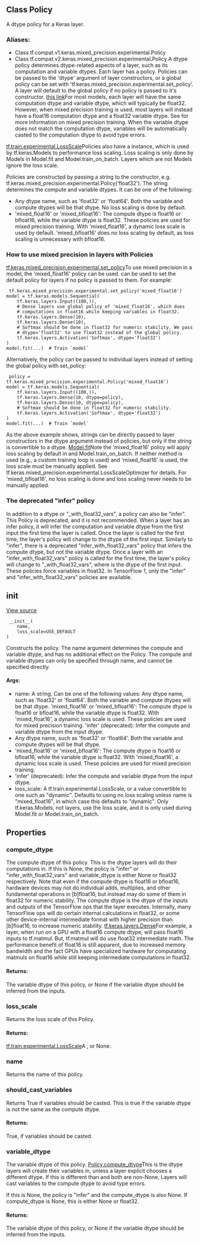 ## Class Policy
A dtype policy for a Keras layer.
### Aliases:
- Class tf.compat.v1.keras.mixed_precision.experimental.Policy
- Class tf.compat.v2.keras.mixed_precision.experimental.Policy
A dtype policy determines dtype-related aspects of a layer, such as its computation and variable dtypes. Each layer has a policy. Policies can be passed to the 'dtype' argument of layer constructors, or a global policy can be set with 'tf.keras.mixed_precision.experimental.set_policy'. A layer will default to the global policy if no policy is passed to it's constructor.
[this link](https://docs.nvidia.com/deeplearning/sdk/mixed-precision-training/index.html)For most models, each layer will have the same computation dtype and variable dtype, which will typically be float32. However, when mixed precision training is used, most layers will instead have a float16 computation dtype and a float32 variable dtype. See  for more information on mixed precision training. When the variable dtype does not match the computation dtype, variables will be automatically casted to the computation dtype to avoid type errors.

[tf.train.experimental.LossScale](https://tensorflow.google.cn/api_docs/python/tf/train/experimental/LossScale)Policies also have a  instance, which is used by tf.keras.Models to performance loss scaling. Loss scaling is only done by Models in Model.fit and Model.train_on_batch. Layers which are not Models ignore the loss scale.

Policies are constructed by passing a string to the constructor, e.g. tf.keras.mixed_precision.experimental.Policy('float32'). The string determines the compute and variable dtypes. It can be one of the following:
- Any dtype name, such as 'float32' or 'float64'. Both the variable and compute dtypes will be that dtype. No loss scaling is done by default.
- 'mixed_float16' or 'mixed_bfloat16': The compute dtype is float16 or bfloat16, while the variable dtype is float32. These policies are used for mixed precision training. With 'mixed_float16', a dynamic loss scale is used by default. 'mixed_bfloat16' does no loss scaling by default, as loss scaling is unnecessary with bfloat16.
### How to use mixed precision in layers with Policies
[tf.keras.mixed_precision.experimental.set_policy](https://tensorflow.google.cn/api_docs/python/tf/keras/mixed_precision/experimental/set_policy)To use mixed precision in a model, the 'mixed_float16' policy can be used.  can be used to set the default policy for layers if no policy is passed to them. For example:


```
 tf.keras.mixed_precision.experimental.set_policy('mixed_float16')
model = tf.keras.models.Sequential(
    tf.keras.layers.Input((100,)),
    # Dense layers use global policy of 'mixed_float16', which does
    # computations in float16 while keeping variables in float32.
    tf.keras.layers.Dense(10),
    tf.keras.layers.Dense(10),
    # Softmax should be done in float32 for numeric stability. We pass
    # dtype='float32' to use float32 instead of the global policy.
    tf.keras.layers.Activation('Softmax', dtype='float32')
)
model.fit(...)  # Train `model`
```
Alternatively, the policy can be passed to individual layers instead of setting the global policy with set_policy:

```
 policy = tf.keras.mixed_precision.experimental.Policy('mixed_float16')
model = tf.keras.models.Sequential(
    tf.keras.layers.Input((100,)),
    tf.keras.layers.Dense(10, dtype=policy),
    tf.keras.layers.Dense(10, dtype=policy),
    # Softmax should be done in float32 for numeric stability.
    tf.keras.layers.Activation('Softmax', dtype='float32')
)
model.fit(...)  # Train `model`
```
As the above example shows, strings can be directly passed to layer constructors in the dtype argument instead of policies, but only if the string is convertible to a dtype.
[Model.fit](https://tensorflow.google.cn/api_docs/python/tf/keras/Model#fit)Note the 'mixed_float16' policy will apply loss scaling by default in  and Model.train_on_batch. If neither method is used (e.g., a custom training loop is used) and 'mixed_float16' is used, the loss scale must be manually applied. See tf.keras.mixed_precision.experimental.LossScaleOptimizer for details. For 'mixed_bfloat16', no loss scaling is done and loss scaling never needs to be manually applied.

### The deprecated "infer" policy
In addition to a dtype or "_with_float32_vars", a policy can also be "infer". This Policy is deprecated, and it is not recommended. When a layer has an infer policy, it will infer the computation and variable dtype from the first input the first time the layer is called.
Once the layer is called for the first time, the layer's policy will change to the dtype of the first input.
Similarly to "infer", there is a deprecated "infer_with_float32_vars" policy that infers the compute dtype, but not the variable dtype. Once a layer with an "infer_with_float32_vars" policy is called for the first time, the layer's policy will change to "_with_float32_vars", where is the dtype of the first input. These policies force variables in float32.
In TensorFlow 1, only the "infer" and "infer_with_float32_vars" policies are available.
## __init__
[View source](https://github.com/tensorflow/tensorflow/blob/r2.0/tensorflow/python/keras/mixed_precision/experimental/policy.py#L153-L211)


```
 __init__(
    name,
    loss_scale=USE_DEFAULT
)
```
Constructs the policy.
The name argument determines the compute and variable dtype, and has no additional effect on the Policy. The compute and variable dtypes can only be specified through name, and cannot be specified directly.
#### Args:
- name: A string. Can be one of the following values:
Any dtype name, such as 'float32' or 'float64'. Both the variable and compute dtypes will be that dtype.
'mixed_float16' or 'mixed_bfloat16': The compute dtype is float16 or bfloat16, while the variable dtype is float32. With 'mixed_float16', a dynamic loss scale is used. These policies are used for mixed precision training.
'infer' (deprecated): Infer the compute and variable dtype from the input dtype.
- Any dtype name, such as 'float32' or 'float64'. Both the variable and compute dtypes will be that dtype.
- 'mixed_float16' or 'mixed_bfloat16': The compute dtype is float16 or bfloat16, while the variable dtype is float32. With 'mixed_float16', a dynamic loss scale is used. These policies are used for mixed precision training.
- 'infer' (deprecated): Infer the compute and variable dtype from the input dtype.
- loss_scale: A tf.train.experimental.LossScale, or a value convertible to one such as "dynamic". Defaults to using no loss scaling unless name is "mixed_float16", in which case this defaults to "dynamic". Only tf.keras.Models, not layers, use the loss scale, and it is only used during Model.fit or Model.train_on_batch.
## Properties
### compute_dtype
The compute dtype of this policy.
This is the dtype layers will do their computations in.
If this is None, the policy is "infer" or "infer_with_float32_vars" and variable_dtype is either None or float32 respectively.
Note that even if the compute dtype is float16 or bfloat16, hardware devices may not do individual adds, multiplies, and other fundamental operations in [b]float16, but instead may do some of them in float32 for numeric stability. The compute dtype is the dtype of the inputs and outputs of the TensorFlow ops that the layer executes. Internally, many TensorFlow ops will do certain internal calculations in float32, or some other device-internal intermediate format with higher precision than [b]float16, to increase numeric stability.
[tf.keras.layers.Dense](https://tensorflow.google.cn/api_docs/python/tf/keras/layers/Dense)For example, a  layer, when run on a GPU with a float16 compute dtype, will pass float16 inputs to tf.matmul. But, tf.matmul will do use float32 intermediate math. The performance benefit of float16 is still apparent, due to increased memory bandwidth and the fact GPUs have specialized hardware for computating matmuls on float16 while still keeping intermediate computations in float32.

#### Returns:
The variable dtype of this policy, or None if the variable dtype should be inferred from the inputs.
### loss_scale
Returns the loss scale of this Policy.
#### Returns:
[tf.train.experimental.LossScale](https://tensorflow.google.cn/api_docs/python/tf/train/experimental/LossScale)A , or None.

### name
Returns the name of this policy.
### should_cast_variables
Returns True if variables should be casted.
This is true if the variable dtype is not the same as the compute dtype.
#### Returns:
True, if variables should be casted.
### variable_dtype
The variable dtype of this policy.
[Policy.compute_dtype](https://tensorflow.google.cn/api_docs/python/tf/keras/mixed_precision/experimental/Policy#compute_dtype)This is the dtype layers will create their variables in, unless a layer explicit chooses a different dtype. If this is different than  and both are non-None, Layers will cast variables to the compute dtype to avoid type errors.

If this is None, the policy is "infer" and the compute_dtype is also None. If compute_dtype is None, this is either None or float32.
#### Returns:
The variable dtype of this policy, or None if the variable dtype should be inferred from the inputs.
